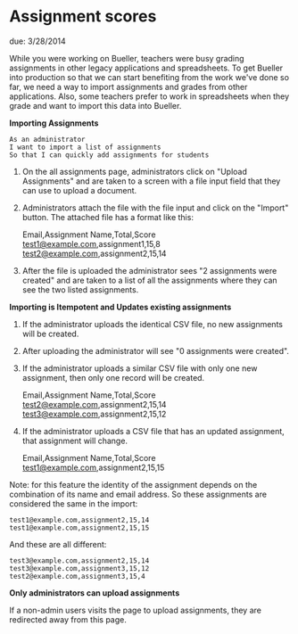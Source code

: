 # Assignment scores

due: 3/28/2014

While you were working on Bueller, teachers were busy grading assignments in
other legacy applications and spreadsheets.  To get Bueller into production so
that we can start benefiting from the work we've done so far, we need a way to
import assignments and grades from other applications. Also, some teachers
prefer to work in spreadsheets when they grade and want to import this data into
Bueller.

**Importing Assignments**

```
As an administrator
I want to import a list of assignments
So that I can quickly add assignments for students
```

1. On the all assignments page, administrators click on "Upload Assignments" and
   are taken to a screen with a file input field that they can use to upload a
   document.

2. Administrators attach the file with the file input and click on the "Import"
   button. The attached file has a format like this:

    Email,Assignment Name,Total,Score
    test1@example.com,assignment1,15,8
    test2@example.com,assignment2,15,14

3. After the file is uploaded the administrator sees "2 assignments were created" and
   are taken to a list of all the assignments where they can see the two listed
   assignments.

**Importing is Itempotent and Updates existing assignments**

1. If the administrator uploads the identical CSV file, no new assignments will
   be created.

2. After uploading the administrator will see "0 assignments were created".

3. If the administrator uploads a similar CSV file with only one new assignment,
   then only one record will be created.

    Email,Assignment Name,Total,Score
    test2@example.com,assignment2,15,14
    test3@example.com,assignment2,15,12

4. If the administrator uploads a CSV file that has an updated assignment, that
   assignment will change.

    Email,Assignment Name,Total,Score
    test1@example.com,assignment2,15,15

Note: for this feature the identity of the assignment depends on the
combination of its name and email address. So these assignments are considered
the same in the import:

    test1@example.com,assignment2,15,14
    test1@example.com,assignment2,15,15

And these are all different:

    test3@example.com,assignment2,15,14
    test3@example.com,assignment3,15,12
    test2@example.com,assignment3,15,4

**Only administrators can upload assignments**

If a non-admin users visits the page to upload assignments, they are redirected
away from this page.
